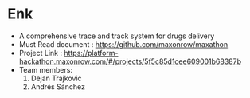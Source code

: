 # Enk
- A comprehensive trace and track system for drugs delivery
- Must Read document : https://github.com/maxonrow/maxathon
- Project Link : https://platform-hackathon.maxonrow.com/#/projects/5f5c85d1cee609001b68387b
- Team members:
  1. Dejan Trajkovic
  2. Andrés Sánchez

